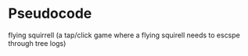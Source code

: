 # Pseudocode


flying squirrell
(a tap/click game where a flying squirell needs to escspe through tree logs)